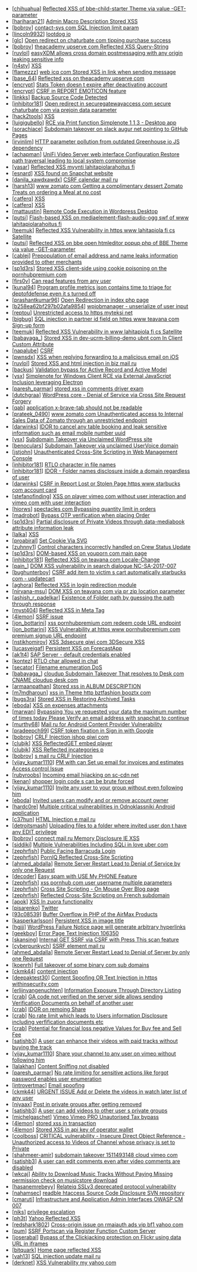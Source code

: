 * [[chihuahua](https://hackerone.com/chihuahua)] [Reflected XSS of bbe-child-starter Theme via value -GET-parameter](https://hackerone.com/reports/335735)
* [[hariharan21](https://hackerone.com/hariharan21)] [Admin Macro Description Stored XSS](https://hackerone.com/reports/392457)
* [[bobrov](https://hackerone.com/bobrov)] [ contact-sys com SQL Injection       limit param](https://hackerone.com/reports/164945)
* [[lincoln9932](https://hackerone.com/lincoln9932)] [                                                  lootdog io](https://hackerone.com/reports/356322)
* [[glc](https://hackerone.com/glc)] [Open redirect on chaturbate com tipping purchase success ](https://hackerone.com/reports/413426)
* [[bobrov](https://hackerone.com/bobrov)] [ theacademy upserve com Reflected XSS Query-String](https://hackerone.com/reports/389592)
* [[ruvlol](https://hackerone.com/ruvlol)] [easyXDM allows cross domain postmessaging with any origin leaking sensitive info](https://hackerone.com/reports/344557)
* [[n4sty](https://hackerone.com/n4sty)] [XSS                                ](https://hackerone.com/reports/339137)
* [[flamezzz](https://hackerone.com/flamezzz)] [ web icq com Stored XSS in link when sending message](https://hackerone.com/reports/339237)
* [[base_64](https://hackerone.com/base_64)] [Reflected xss on theacademy upserve com](https://hackerone.com/reports/415139)
* [[encrypt](https://hackerone.com/encrypt)] [Stats Token doesn t expire after deactivating account](https://hackerone.com/reports/394516)
* [[encrypt](https://hackerone.com/encrypt)] [CSRF in REPORT EMOTICON feature](https://hackerone.com/reports/395731)
* [[linkks](https://hackerone.com/linkks)] [Backup Source Code Detected](https://hackerone.com/reports/389454)
* [[inhibitor181](https://hackerone.com/inhibitor181)] [Open redirect in securegatewayaccess com  secure chaturbate com via prejoin data parameter](https://hackerone.com/reports/400982)
* [[hack2tools](https://hackerone.com/hack2tools)] [XSS                   ](https://hackerone.com/reports/304679)
* [[luigigubello](https://hackerone.com/luigigubello)] [RCE via Print function Simplenote 1 1 3 - Desktop app ](https://hackerone.com/reports/358049)
* [[sorachiace](https://hackerone.com/sorachiace)] [Subdomain takeover on slack augur net pointing to GitHub Pages](https://hackerone.com/reports/382995)
* [[irvinlim](https://hackerone.com/irvinlim)] [HTTP parameter pollution from outdated Greenhouse io JS dependency](https://hackerone.com/reports/335339)
* [[achapman](https://hackerone.com/achapman)] [UniFi Video Server web interface Configuration Restore path traversal leading to local system compromise](https://hackerone.com/reports/329770)
* [[yasar](https://hackerone.com/yasar)] [Reflected XSS myynti lahitapiolarahoitus fi ](https://hackerone.com/reports/324423)
* [[esnard](https://hackerone.com/esnard)] [XSS found on Snapchat website](https://hackerone.com/reports/125849)
* [[danila_xawdxawdx](https://hackerone.com/danila_xawdxawdx)] [CSRF   calendar mail ru](https://hackerone.com/reports/311874)
* [[harsh13](https://hackerone.com/harsh13)] [ www zomato com Getting a complimentary dessert Zomato Treats on ordering a Meal at no cost](https://hackerone.com/reports/321938)
* [[catferq](https://hackerone.com/catferq)] [XSS                            ](https://hackerone.com/reports/321643)
* [[catferq](https://hackerone.com/catferq)] [XSS                   ](https://hackerone.com/reports/321419)
* [[mattaustin](https://hackerone.com/mattaustin)] [Remote Code Execution in Wordpress Desktop](https://hackerone.com/reports/301458)
* [[putsi](https://hackerone.com/putsi)] [Flash-based XSS on mediaelement-flash-audio-ogg swf of www lahitapiolarahoitus fi](https://hackerone.com/reports/335990)
* [[teemuk](https://hackerone.com/teemuk)] [Reflected XSS Vulnerability in https  www lahitapiola fi cs Satellite](https://hackerone.com/reports/301680)
* [[putsi](https://hackerone.com/putsi)] [Reflected XSS on bbe open htmleditor popup php of BBE Theme via value -GET-parameter](https://hackerone.com/reports/324442)
* [[cablej](https://hackerone.com/cablej)] [Prepopulation of email address and name leaks information provided to other merchants](https://hackerone.com/reports/316290)
* [[sp1d3rs](https://hackerone.com/sp1d3rs)] [Stored XSS client-side using cookie poisoning on the pornhubpremium com](https://hackerone.com/reports/311948)
* [[firs0v](https://hackerone.com/firs0v)] [Can read features from any user](https://hackerone.com/reports/316810)
* [[kunal94](https://hackerone.com/kunal94)] [Program profile metrics json contains time to triage for deptofdefense even it s turned off](https://hackerone.com/reports/318399)
* [[prashantkumar96](https://hackerone.com/prashantkumar96)] [Open Redirection in index php page](https://hackerone.com/reports/320376)
* [[b258ea62bf297b02afa9854](https://hackerone.com/b258ea62bf297b02afa9854)] [wpjobmanager - unserialize of user input](https://hackerone.com/reports/308489)
* [[reptou](https://hackerone.com/reptou)] [Unrestricted access to https                   myteksi net ](https://hackerone.com/reports/304386)
* [[bigbug](https://hackerone.com/bigbug)] [SQL injection in partner id field on https  www teavana com Sign-up form ](https://hackerone.com/reports/269279)
* [[teemuk](https://hackerone.com/teemuk)] [Reflected XSS Vulnerability in www lahitapiola fi cs Satellite](https://hackerone.com/reports/219140)
* [[babayaga_](https://hackerone.com/babayaga_)] [Stored XSS in dev-ucrm-billing-demo ubnt com In Client Custom Attribute ](https://hackerone.com/reports/275515)
* [[napalube](https://hackerone.com/napalube)] [CSRF                                            ](https://hackerone.com/reports/232653)
* [[pwnsdx](https://hackerone.com/pwnsdx)] [XSS when replying  forwarding to a malicious email on iOS](https://hackerone.com/reports/264177)
* [[ruvlol](https://hackerone.com/ruvlol)] [Stored XSS and html injection in biz mail ru](https://hackerone.com/reports/267783)
* [[backus](https://hackerone.com/backus)] [Validation bypass for Active Record and Active Model](https://hackerone.com/reports/108723)
* [[ysx](https://hackerone.com/ysx)] [ Simplenote for Windows Client RCE via External JavaScript Inclusion leveraging Electron](https://hackerone.com/reports/291539)
* [[paresh_parmar](https://hackerone.com/paresh_parmar)] [stored xss in comments  driver exam ](https://hackerone.com/reports/274443)
* [[dutchgraa](https://hackerone.com/dutchgraa)] [WordPress core - Denial of Service via Cross Site Request Forgery](https://hackerone.com/reports/153093)
* [[qab](https://hackerone.com/qab)] [application x-brave-tab should not be readable ](https://hackerone.com/reports/258578)
* [[prateek_0490](https://hackerone.com/prateek_0490)] [ www zomato com Unauthenticated access to Internal Sales Data of Zomato through an unrestricted endpoint](https://hackerone.com/reports/263535)
* [[darwinks](https://hackerone.com/darwinks)] [IDOR to cancel any table booking and leak sensitive information such as email mobile number uuid](https://hackerone.com/reports/265258)
* [[ysx](https://hackerone.com/ysx)] [Subdomain Takeover via Unclaimed WordPress site](https://hackerone.com/reports/274336)
* [[benoculars](https://hackerone.com/benoculars)] [Subdomain Takeover via unclaimed UserVoice domain](https://hackerone.com/reports/269109)
* [[jstjohn](https://hackerone.com/jstjohn)] [Unauthenticated Cross-Site Scripting in Web Management Console](https://hackerone.com/reports/121941)
* [[inhibitor181](https://hackerone.com/inhibitor181)] [RTLO character in file names](https://hackerone.com/reports/210354)
* [[inhibitor181](https://hackerone.com/inhibitor181)] [IDOR - Folder names disclosure inside a domain regardless of user](https://hackerone.com/reports/194574)
* [[darwinks](https://hackerone.com/darwinks)] [CSRF in Report Lost or Stolen Page https  www starbucks com account card](https://hackerone.com/reports/233099)
* [[stefanofinding](https://hackerone.com/stefanofinding)] [XSS on player vimeo com without user interaction and vimeo com with user interaction](https://hackerone.com/reports/96229)
* [[hiorws](https://hackerone.com/hiorws)] [ spectacles com Bypassing quantity limit in orders](https://hackerone.com/reports/246803)
* [[madrobot](https://hackerone.com/madrobot)] [Bypass OTP verification when placing Order](https://hackerone.com/reports/247158)
* [[sp1d3rs](https://hackerone.com/sp1d3rs)] [Partial disclosure of Private Videos through data-mediabook attribute information leak](https://hackerone.com/reports/228495)
* [[lalka](https://hackerone.com/lalka)] [XSS                                         ](https://hackerone.com/reports/134878)
* [[proabiral](https://hackerone.com/proabiral)] [Set Cookie Via SVG](https://hackerone.com/reports/195045)
* [[zuhnny1](https://hackerone.com/zuhnny1)] [Control characters incorrectly handled on Crew Status Update](https://hackerone.com/reports/232499)
* [[sp1d3rs](https://hackerone.com/sp1d3rs)] [DOM-based XSS on youporn com main page ](https://hackerone.com/reports/221883)
* [[inhibitor181](https://hackerone.com/inhibitor181)] [Reflected XSS on teavana com Locale-Change ](https://hackerone.com/reports/190798)
* [[pain_](https://hackerone.com/pain_)] [DOM XSS vulnerability in search dialogue NC-SA-2017-007 ](https://hackerone.com/reports/213227)
* [[bughunterboy](https://hackerone.com/bughunterboy)] [CSRF add item to victim s cart automatically starbucks com - updatecart ](https://hackerone.com/reports/177472)
* [[aghora](https://hackerone.com/aghora)] [Reflected XSS in login redirection module](https://hackerone.com/reports/216806)
* [[nirvana-msu](https://hackerone.com/nirvana-msu)] [DOM XSS on teavana com via pr zip location parameter](https://hackerone.com/reports/209736)
* [[ashish_r_padelkar](https://hackerone.com/ashish_r_padelkar)] [Existence of Folder path by guessing the path through response](https://hackerone.com/reports/174645)
* [[myst404](https://hackerone.com/myst404)] [Reflected XSS in Meta Tag](https://hackerone.com/reports/203974)
* [[4lemon](https://hackerone.com/4lemon)] [SSRF issue](https://hackerone.com/reports/120219)
* [[jon_bottarini](https://hackerone.com/jon_bottarini)] [ xss pornhubpremium com  redeem code URL endpoint ](https://hackerone.com/reports/202536)
* [[jon_bottarini](https://hackerone.com/jon_bottarini)] [XSS Vulnerability at https  www pornhubpremium com premium signup URL endpoint ](https://hackerone.com/reports/202548)
* [[nstikhomirov](https://hackerone.com/nstikhomirov)] [ XSS 3dsecure qiwi com 3DSecure XSS](https://hackerone.com/reports/198249)
* [[lucasveigaf](https://hackerone.com/lucasveigaf)] [Persistent XSS on ForecastApp](https://hackerone.com/reports/199804)
* [[ak1t4](https://hackerone.com/ak1t4)] [SAP Server - default credentials enabled](https://hackerone.com/reports/195163)
* [[kontez](https://hackerone.com/kontez)] [RTLO char allowed in chat](https://hackerone.com/reports/196222)
* [[secator](https://hackerone.com/secator)] [Filename enumeration  DoS](https://hackerone.com/reports/174524)
* [[babayaga_](https://hackerone.com/babayaga_)] [cloudup Subdomain Takeover That resolves to Desk com  CNAME cloudup desk com  ](https://hackerone.com/reports/201796)
* [[armaanpathan](https://hackerone.com/armaanpathan)] [Stored xss in ALBUM DESCRIPTION ](https://hackerone.com/reports/181955)
* [[m7mdharoun](https://hackerone.com/m7mdharoun)] [xss in Theme http  bztfashion booztx com](https://hackerone.com/reports/166694)
* [[bugs3ra](https://hackerone.com/bugs3ra)] [Stored XSS in Restoring Archived Tasks](https://hackerone.com/reports/177757)
* [[eboda](https://hackerone.com/eboda)] [XSS on expenses attachments](https://hackerone.com/reports/165324)
* [[marwan](https://hackerone.com/marwan)] [Bypassing You ve requested your data the maximum number of times today   Please Verify an email address with snapchat to continue ](https://hackerone.com/reports/173043)
* [[murthy68](https://hackerone.com/murthy68)] [Mail ru for Android Content Provider Vulnerability](https://hackerone.com/reports/143280)
* [[pradeepch99](https://hackerone.com/pradeepch99)] [CSRF token fixation in Sign in with Google](https://hackerone.com/reports/152586)
* [[bobrov](https://hackerone.com/bobrov)] [CRLF Injection ishop qiwi com ](https://hackerone.com/reports/36105)
* [[clubjk](https://hackerone.com/clubjk)] [XSS ReflectedGET  embed player ](https://hackerone.com/reports/138045)
* [[clubjk](https://hackerone.com/clubjk)] [XSS Reflected incategories p](https://hackerone.com/reports/138046)
* [[bobrov](https://hackerone.com/bobrov)] [ s mail ru CRLF Injection](https://hackerone.com/reports/66257)
* [[vijay_kumar1110](https://hackerone.com/vijay_kumar1110)] [PM with can Set up email for invoices and estimates Access control Issue ](https://hackerone.com/reports/158979)
* [[rubyroobs](https://hackerone.com/rubyroobs)] [Incoming email hijacking on sc-cdn net](https://hackerone.com/reports/168476)
* [[kenan](https://hackerone.com/kenan)] [shopper login code s can be brute forced](https://hackerone.com/reports/158157)
* [[vijay_kumar1110](https://hackerone.com/vijay_kumar1110)] [Invite any user to your group without even following him](https://hackerone.com/reports/52707)
* [[eboda](https://hackerone.com/eboda)] [Invited users can modify and or remove account owner ](https://hackerone.com/reports/142842)
* [[hardc0re](https://hackerone.com/hardc0re)] [Multiple critical vulnerabilities in Odnoklassniki Android application](https://hackerone.com/reports/97295)
* [[c37hun](https://hackerone.com/c37hun)] [HTML Injection   e mail ru](https://hackerone.com/reports/65013)
* [[detroitsmash](https://hackerone.com/detroitsmash)] [Uploading files to a folder where invited user don t have any EDIT privilege](https://hackerone.com/reports/145950)
* [[bobrov](https://hackerone.com/bobrov)] [ connect mail ru Memory Disclosure  IE XSS](https://hackerone.com/reports/38615)
* [[siddiki](https://hackerone.com/siddiki)] [Multiple Vulnerabilities Including SQLi in love uber com](https://hackerone.com/reports/117080)
* [[zephrfish](https://hackerone.com/zephrfish)] [Public Facing Barracuda Login](https://hackerone.com/reports/119918)
* [[zephrfish](https://hackerone.com/zephrfish)] [PornIQ Reflected Cross-Site Scripting](https://hackerone.com/reports/105486)
* [[ahmed_abdalla](https://hackerone.com/ahmed_abdalla)] [Remote Server Restart Lead to Denial of Service by only one Request ](https://hackerone.com/reports/114698)
* [[decoder](https://hackerone.com/decoder)] [Easy spam with USE My PHONE Feature](https://hackerone.com/reports/127918)
* [[zephrfish](https://hackerone.com/zephrfish)] [ xss pornhub com  user username  multiple parameters](https://hackerone.com/reports/100550)
* [[zephrfish](https://hackerone.com/zephrfish)] [Cross Site Scripting - On Mouse Over Blog page](https://hackerone.com/reports/100552)
* [[zephrfish](https://hackerone.com/zephrfish)] [Reflected Cross-Site Scripting on French subdomain](https://hackerone.com/reports/101108)
* [[apok](https://hackerone.com/apok)] [XSS In zuora functionality](https://hackerone.com/reports/134434)
* [[pisarenko](https://hackerone.com/pisarenko)] [           Twitter                                              ](https://hackerone.com/reports/71337)
* [[93c08539](https://hackerone.com/93c08539)] [Buffer Overflow in PHP of the AirMax Products](https://hackerone.com/reports/73491)
* [[kasperkarlsson](https://hackerone.com/kasperkarlsson)] [Persistent XSS in image title](https://hackerone.com/reports/95564)
* [[hgjjj](https://hackerone.com/hgjjj)] [WordPress Failure Notice page will generate arbitrary hyperlinks](https://hackerone.com/reports/112955)
* [[geekboy](https://hackerone.com/geekboy)] [Error Page Text Injection 106350](https://hackerone.com/reports/111860)
* [[skansing](https://hackerone.com/skansing)] [Internal GET SSRF via CSRF with Press This scan feature](https://hackerone.com/reports/110801)
* [[cyberpunkych](https://hackerone.com/cyberpunkych)] [SSRF   element mail ru](https://hackerone.com/reports/117158)
* [[ahmed_abdalla](https://hackerone.com/ahmed_abdalla)] [Remote Server Restart Lead to Denial of Server by only one Request ](https://hackerone.com/reports/114125)
* [[koenrh](https://hackerone.com/koenrh)] [Full takeover of some binary com sub domains](https://hackerone.com/reports/112306)
* [[ckmk44](https://hackerone.com/ckmk44)] [content injection](https://hackerone.com/reports/102327)
* [[deepaktest30](https://hackerone.com/deepaktest30)] [Content Spoofing OR Text Injection in https  withinsecurity com](https://hackerone.com/reports/111094)
* [[erlijnvangenuchten](https://hackerone.com/erlijnvangenuchten)] [Information Exposure Through Directory Listing](https://hackerone.com/reports/110655)
* [[crab](https://hackerone.com/crab)] [GA code not verified on the server side allows sending Verification Documents on behalf of another user](https://hackerone.com/reports/77076)
* [[crab](https://hackerone.com/crab)] [IDOR on remoing Share](https://hackerone.com/reports/85720)
* [[crab](https://hackerone.com/crab)] [No rate limit which leads to Users information Disclosure including verfification documents etc ](https://hackerone.com/reports/75702)
* [[crab](https://hackerone.com/crab)] [Potential for financial loss negative Values for Buy fee and Sell Fee ](https://hackerone.com/reports/74147)
* [[satishb3](https://hackerone.com/satishb3)] [A user can enhance their videos with paid tracks without buying the track](https://hackerone.com/reports/50941)
* [[vijay_kumar1110](https://hackerone.com/vijay_kumar1110)] [Share your channel to any user on vimeo without following him](https://hackerone.com/reports/52708)
* [[lalakhan](https://hackerone.com/lalakhan)] [Content Sniffing not disabled](https://hackerone.com/reports/77081)
* [[paresh_parmar](https://hackerone.com/paresh_parmar)] [No rate limiting for sensitive actions like forgot password  enables user enumeration](https://hackerone.com/reports/77067)
* [[introvertmac](https://hackerone.com/introvertmac)] [Email spoofing ](https://hackerone.com/reports/575)
* [[ckmk44](https://hackerone.com/ckmk44)] [ URGENT ISSUE Add or Delete the videos in watch later list of any user ](https://hackerone.com/reports/52982)
* [[niyaax](https://hackerone.com/niyaax)] [Post in private groups after getting removed](https://hackerone.com/reports/51817)
* [[satishb3](https://hackerone.com/satishb3)] [A user can add videos to other user s private groups](https://hackerone.com/reports/50786)
* [[michelgaschet](https://hackerone.com/michelgaschet)] [Vimeo   Vimeo PRO Unautorised Tax bypass](https://hackerone.com/reports/49561)
* [[4lemon](https://hackerone.com/4lemon)] [stored xss in transaction](https://hackerone.com/reports/42161)
* [[4lemon](https://hackerone.com/4lemon)] [Stored XSS in api key of operator wallet](https://hackerone.com/reports/41758)
* [[coolboss](https://hackerone.com/coolboss)] [CRITICAL vulnerability - Insecure Direct Object Reference - Unauthorized access to Videos of Channel whose privacy is set to Private ](https://hackerone.com/reports/45960)
* [[shahmeer-amir](https://hackerone.com/shahmeer-amir)] [subdomain takeover 1511493148 cloud vimeo com](https://hackerone.com/reports/46954)
* [[satishb3](https://hackerone.com/satishb3)] [A user can edit comments even after video comments are disabled](https://hackerone.com/reports/50776)
* [[wkcaj](https://hackerone.com/wkcaj)] [Ability to Download Music Tracks Without Paying Missing permission check on musicstore download ](https://hackerone.com/reports/43770)
* [[hasanemrebeyy](https://hackerone.com/hasanemrebeyy)] [Relateiq SSLv3 deprecated protocol vulnerability ](https://hackerone.com/reports/30852)
* [[nahamsec](https://hackerone.com/nahamsec)] [readble htaccess  Source Code Disclosure   SVN repository ](https://hackerone.com/reports/7813)
* [[cmaruti](https://hackerone.com/cmaruti)] [Infrastructure and Application Admin Interfaces OWASP  CM  007 ](https://hackerone.com/reports/11414)
* [[niks](https://hackerone.com/niks)] [privilege escalation](https://hackerone.com/reports/13959)
* [[ph3t](https://hackerone.com/ph3t)] [Yahoo Reflected XSS](https://hackerone.com/reports/18279)
* [[redshark1802](https://hackerone.com/redshark1802)] [Cross-origin issue on rmaiauth ads vip bf1 yahoo com](https://hackerone.com/reports/6268)
* [[pum](https://hackerone.com/pum)] [SSRF Portscan via Register Function Custom Server ](https://hackerone.com/reports/16571)
* [[joserabal](https://hackerone.com/joserabal)] [Bypass of the Clickjacking protection on Flickr using data URL in iframes](https://hackerone.com/reports/7264)
* [[bitquark](https://hackerone.com/bitquark)] [Home page reflected XSS](https://hackerone.com/reports/9318)
* [[vah13](https://hackerone.com/vah13)] [SQL injection update mail ru](https://hackerone.com/reports/11861)
* [[derknet](https://hackerone.com/derknet)] [XSS Vulnerability my yahoo com ](https://hackerone.com/reports/4256)
